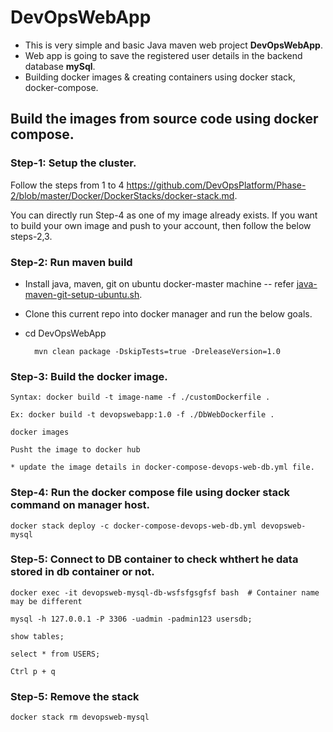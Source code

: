 # DevOpsWebApp

* This is very simple and basic Java maven web project **DevOpsWebApp**.
* Web app is going to save the registered user details in the backend database **mySql**.
* Building docker images & creating containers using docker stack, docker-compose.

## Build the images from source code using docker compose.

### Step-1: Setup the cluster.
    
   Follow the steps from 1 to 4 https://github.com/DevOpsPlatform/Phase-2/blob/master/Docker/DockerStacks/docker-stack.md.
    
    
   You can directly run Step-4 as one of my image already exists. If you want to build your own image and push to your account, then follow the below steps-2,3.
   
### Step-2: Run maven build

  * Install java, maven, git on ubuntu docker-master machine -- refer [java-maven-git-setup-ubuntu.sh](https://github.com/DevOpsPlatform/Phase-1/blob/master/java-maven-git-setup-ubuntu.sh).
  
  * Clone this current repo into docker manager and run the below goals.
  
  * cd DevOpsWebApp
  
          mvn clean package -DskipTests=true -DreleaseVersion=1.0

### Step-3: Build the docker image.

    Syntax: docker build -t image-name -f ./customDockerfile .
    
    Ex: docker build -t devopswebapp:1.0 -f ./DbWebDockerfile .
    
    docker images
    
    Pusht the image to docker hub
    
    * update the image details in docker-compose-devops-web-db.yml file.
    
### Step-4: Run the docker compose file using docker stack command on manager host.

    docker stack deploy -c docker-compose-devops-web-db.yml devopsweb-mysql

### Step-5: Connect to DB container to check whthert he data stored in db container or not.

    docker exec -it devopsweb-mysql-db-wsfsfgsgfsf bash  # Container name may be different

    mysql -h 127.0.0.1 -P 3306 -uadmin -padmin123 usersdb;

    show tables;
    
    select * from USERS;
    
    Ctrl p + q

### Step-5: Remove the stack

    docker stack rm devopsweb-mysql
